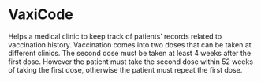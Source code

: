 # VaxiCode
Helps a medical clinic to keep track of patients’ records related to vaccination history. Vaccination   comes into two doses that can be taken at different clinics. The second dose must be taken at least 4 weeks   after the first dose. However the patient must take the second dose within 52 weeks of taking the first dose, otherwise the patient must repeat the first dose.
